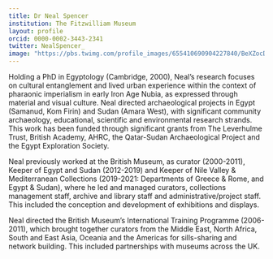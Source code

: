 ```yaml
---
title: Dr Neal Spencer
institution: The Fitzwilliam Museum
layout: profile
orcid: 0000-0002-3443-2341
twitter: NealSpencer_
image: "https://pbs.twimg.com/profile_images/655410690904227840/BeXZocDv_400x400.jpg" 
---
```

Holding a PhD in Egyptology (Cambridge, 2000), Neal’s research focuses on cultural entanglement and lived urban experience within the context of pharaonic imperialism in early Iron Age Nubia, as expressed through material and visual culture. Neal directed archaeological projects in Egypt (Samanud, Kom Firin) and Sudan (Amara West), with significant community archaeology, educational, scientific and environmental research strands. This work has been funded through significant grants from The Leverhulme Trust, British Academy, AHRC, the Qatar-Sudan Archaeological Project and the Egypt Exploration Society.

Neal previously worked at the British Museum, as curator (2000-2011), Keeper of Egypt and Sudan (2012-2019) and Keeper of Nile Valley & Mediterranean Collections (2019-2021: Departments of Greece & Rome, and Egypt & Sudan), where he led and managed curators, collections management staff, archive and library staff and administrative/project staff. This included the conception and development of exhibitions and displays.

Neal directed the British Museum’s International Training Programme (2006-2011), which brought together curators from the Middle East, North Africa, South and East Asia, Oceania and the Americas for sills-sharing and network building. This included partnerships with museums across the UK.